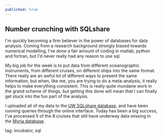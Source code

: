```yaml
---
published: true
---
```


## Number crunching with SQLshare

I'm quickly becoming a firm believer in the power of databases for data analysis. Coming from a research background strongly biased towards numerical modelling, I've done a fair amount of coding in matlab, python and fortran, but I'd never really had any reason to use sql.

My big job for the week is to put data from different oceanographic instruments, from different cruises, on different ships into the same format. There really are an awful lot of different ways to present the same information, but when, like me, you are trying to do a meta-analysis, it really helps to make everything consistent. This is really quite mundane work in the grand scheme of things, but getting this done will mean that I can finally get stuck into the fun part of the analysis. 

I uploaded all of my data to the [UW SQLshare database](https://sqlshare.escience.washington.edu/sqlshare/), and have been running queries through the online interface. Today has been a big success, I've processed 5 of the 8 cruises that still have underway data missing in the [Myria database](http://demo.myria.cs.washington.edu/). 

tag: incubator, sql